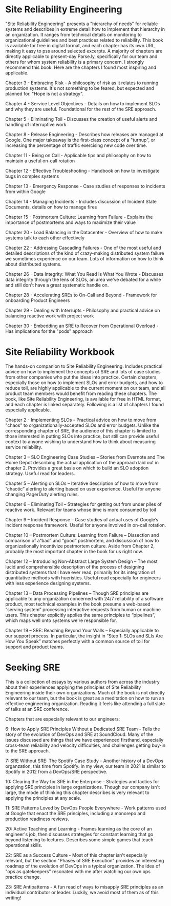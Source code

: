 Site Reliability Engineering
============================

"Site Reliability Engineering" presents a "hierarchy of needs" for reliable systems and describes in extreme detail
how to implement that hierarchy in an organization. It ranges from technical details on monitoring to organizational
guidelines and best practices related to reliability. This book is available for free in digital format, and each
chapter has its own URL, making it easy to pss around selected excerpts. A majority of chapters are directly applicable
to present-day Parse.ly, specifically for our team and others for whom system reliability is a primary concern. I
strongly recommend this book. Here are the chapters I found most inspiring and applicable.

Chapter 3 - Embracing Risk - A philosophy of risk as it relates to running production systems. It's not something to
be feared, but expected and planned for. "Hope is not a strategy".

Chapter 4 - Service Level Objectives - Details on how to implement SLOs and why they are useful. Foundational for the
rest of the SRE approach.

Chapter 5 - Eliminating Toil - Discusses the creation of useful alerts and handling of interruptive work

Chapter 8 - Release Engineering - Describes how releases are managed at Google. One major takeaway is the first-class
concept of a "turnup", or increasing the percentage of traffic exercising new code over time.

Chapter 11 - Being on Call - Applicable tips and philosophy on how to maintain a useful on-call rotation

Chapter 12 - Effective Troubleshooting - Handbook on how to investigate bugs in complex systems

Chapter 13 - Emergency Response - Case studies of responses to incidents from within Google

Chapter 14 - Managing Incidents - Includes discussion of Incident State Documents, details on how to manage fires

Chapter 15 - Postmortem Culture: Learning from Failure - Explains the importance of postmortems and ways to maximize
their value

Chapter 20 - Load Balancing in the Datacenter - Overview of how to make systems talk to each other effectively

Chapter 22 - Addressing Cascading Failures - One of the most useful and detailed descriptions of the kind of
crazy-making distributed system failure we sometimes experience on our team. Lots of information on how to think about
distributed systems.

Chapter 26 - Data Integrity: What You Read Is What You Wrote - Discusses data integrity through the lens of SLOs, an
area we've debated for a while and still don't have a great systematic handle on.

Chapter 28 - Accelerating SREs to On-Call and Beyond - Framework for onboarding Product Engineers

Chapter 29 - Dealing with Interrupts - Philosophy and practical advice on balancing reactive work with project work

Chapter 30 - Embedding an SRE to Recover from Operational Overload - Has implications for the "pods" approach


Site Reliability Workbook
=========================

The hands-on companion to Site Reliability Engineering. Includes practical advice on how to implement the concepts of
SRE and lots of case studies from other companies who put the ideas into practice. Certain chapters, especially those
on how to implement SLOs and error budgets, and how to reduce toil, are highly applicable to the current moment on our
team, and all product team members would benefit from reading these chapters. The book, like Site Reliability
Engineering, is available for free in HTML format, and each chapter is linked separately. Following is a list of
chapters I found especially applicable.

Chapter 2 - Implementing SLOs - Practical advice on how to move from "chaos" to organizationally-accepted SLOs and
error budgets. Unlike the corresponding chapter of SRE, the audience of this chapter is limited to those interested
in putting SLOs into practice, but still can provide useful context to anyone wishing to understand how to think about
measuring service reliability.

Chapter 3 – SLO Engineering Case Studies – Stories from Evernote and The Home Depot describing the actual application
of the approach laid out in chapter 2. Provides a great basis on which to build an SLO adoption strategy. Useful read
for leaders.

Chapter 5 – Alerting on SLOs – Iterative description of how to move from “chaotic” alerting to alerting based on user
experience. Useful for anyone changing PagerDuty alerting rules.

Chapter 6 – Eliminating Toil – Strategies for getting out from under piles of reactive work. Relevant for teams whose
time is more consumed by toil

Chapter 9 – Incident Response – Case studies of actual uses of Google’s incident response framework. Useful for anyone
involved in on-call rotation.

Chapter 10 – Postmortem Culture: Learning from Failure – Dissection and comparison of a“bad” and “good” postmortem,
and discussion of how to organizationally incentivize postmortem culture. Aside from Chapter 2, probably the most
important chapter in the book for us right now.

Chapter 12 – Introducing Non-Abstract Large System Design – The most lucid and comprehensible description of the
process of designing distributed systems that I have ever read, primarily for its integration of quantitative methods
with hueristics. Useful read especially for engineers with less experience designing systems.

Chapter 13 – Data Processing Pipelines – Though SRE principles are applicable to any organization concerned with 24/7
reliability of a software product, most technical examples in the book presume a web-based “serving system” processing
interactive requests from human or machine users. This chapter explicitly applies the same principles to “pipelines”,
which maps well onto systems we're responsible for.

Chapter 19 – SRE: Reaching Beyond Your Walls – Especially applicable to our support process. In particular, the
insight in “Step 1: SLOs and SLIs Are How You Speak” matches perfectly with a common source of toil for support and
product teams.


Seeking SRE
===========

This is a collection of essays by various authors from across the industry about their experiences applying the
principles of Site Reliability Engineering inside their own organizations. Much of the book is not directly relevant
to our team, but the book is great as a meditation on how to run an effective engineering organization. Reading it
feels like attending a full slate of talks at an SRE conference.

Chapters that are especially relevant to our engineers:

6: How to Apply SRE Principles Without a Dedicated SRE Team - Tells the story of the evolution of DevOps and SRE at
SoundCloud. Many of the issues discussed are things that we have experienced firsthand, especially cross-team
reliability and velocity difficulties, and challenges getting buy-in to the SRE approach.

7: SRE Without SRE: The Spotify Case Study - Another history of a DevOps organzation, this time from Spotify. In my
view, our team in 2021 is similar to Spotify in 2012 from a DevOps/SRE perspective.

10: Clearing the Way for SRE in the Enterprise - Strategies and tactics for applying SRE principles in large
organizations. Though our company isn't large, the mode of thinking this chapter describes is very relevant to
applying the principles at any scale.

11: SRE Patterns Loved by DevOps People Everywhere - Work patterns used at Google that enact the SRE principles,
including a monorepo and production readiness reviews.

20: Active Teaching and Learning - Frames learning as the core of an engineer's job, then discusses strategies for
constant learning that go beyond listening to lectures. Describes some simple games that teach operational skills.

22: SRE as a Success Culture - Most of this chapter isn't especially relevant, but the section "Phases of SRE
Execution" provides an interesting roadmap of the evolution of DevOps in a typical organization. The idea of "ops as
gatekeepers" resonated with me after watching our own ops practice change.

23: SRE Antipatterns - A fun read of ways to misapply SRE principles as an individual contributor or leader. Luckily,
we avoid most of them as of this writing!
